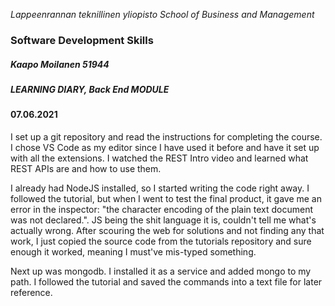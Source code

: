 _Lappeenrannan teknillinen yliopisto_
_School of Business and Management_

### Software Development Skills

##### Kaapo Moilanen 51944

##### LEARNING DIARY, Back End MODULE

#### 07.06.2021

I set up a git repository and read the instructions for completing the course. I chose VS Code as my editor since I have used it before and have it set up with all the extensions. I watched the REST Intro video and learned what REST APIs are and how to use them.

I already had NodeJS installed, so I started writing the code right away. I followed the tutorial, but when I went to test the final product, it gave me an error in the inspector: "the character encoding of the plain text document was not declared.". JS being the shit language it is, couldn't tell me what's actually wrong. After scouring the web for solutions and not finding any that work, I just copied the source code from the tutorials repository and sure enough it worked, meaning I must've mis-typed something.

Next up was mongodb. I installed it as a service and added mongo to my path. I followed the tutorial and saved the commands into a text file for later reference.
